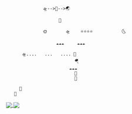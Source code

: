 
                  🛸-->🌌-->🌏
                  
                        🚀
                   
                  🌞       🛸    ⭐⭐⭐⭐           🌜
                  
                       ☁️☁️☁️     ☁️☁️☁️ 
                       
          🛸....   ...   .... 🚁         
                              🪂
                            ☁️☁️☁️ 
                              🌋
                              🗻
          
         💭
       👦
       
<a href="https://github.com/anuraghazra/github-readme-stats">
  <img align="center" src="https://github-readme-stats.vercel.app/api?username=liwenhau&show_icons=true&include_all_commits=true&theme=dark&hide_border=true" />
</a>
<a href="https://github.com/anuraghazra/convoychat">
  <img align="center" src="https://github-readme-stats.vercel.app/api/top-langs/?username=liwenhau&layout=compact&theme=dark&hide_border=true" />
</a>
